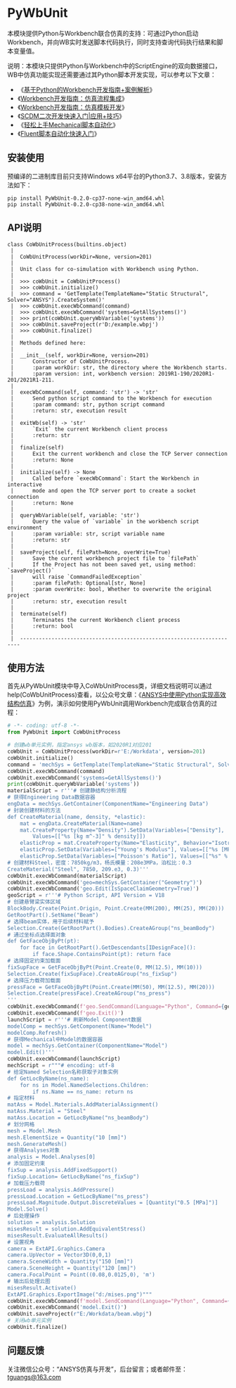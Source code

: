 # PyWbUnit

本模块提供Python与Workbench联合仿真的支持：可通过Python启动Workbench，并向WB实时发送脚本代码执行，同时支持查询代码执行结果和脚本变量值。

说明：本模块只提供Python与Workbench中的ScriptEngine的双向数据接口，WB中仿真功能实现还需要通过其Python脚本开发实现，可以参考以下文章：

- 《[基于Python的Workbench开发指南+案例解析](https://mp.weixin.qq.com/s?__biz=Mzg5MDMwNDIwMQ==&mid=2247483779&idx=1&sn=c6ccd8641b852364f0b87bef85f416e1&chksm=cfdfe225f8a86b33377a6bd9824c01d509772cdc0e86212be992634760dd0a715f9e0f7ff5a3&token=1162439082&lang=zh_CN#rd)》
- 《[Workbench开发指南：仿真流程集成](https://mp.weixin.qq.com/s?__biz=Mzg5MDMwNDIwMQ==&mid=2247483922&idx=1&sn=1b3e9d5e36abd1afbeff37493c472194&chksm=cfdfe1b4f8a868a225c2bd12cc67dfb59a5f7593af9d840b906b4d5391074a1bbfb26b680e1f&token=1162439082&lang=zh_CN#rd)》
- 《[Workbench开发指南：仿真模板开发](https://mp.weixin.qq.com/s?__biz=Mzg5MDMwNDIwMQ==&mid=2247483935&idx=1&sn=db6b79291216713f08104875b58906c5&chksm=cfdfe1b9f8a868afec0844cef84cb6f11b7a16e0d38fb7c305b7ce0ab6dddb35729298ca05de&token=1162439082&lang=zh_CN#rd)》
- 《[SCDM二次开发快速入门|应用+技巧](https://mp.weixin.qq.com/s?__biz=Mzg5MDMwNDIwMQ==&mid=2247483810&idx=1&sn=f88dc36cbb1296e0b45bdeb6a2c83325&chksm=cfdfe204f8a86b12be2bb476ba19a57a1074e4df5f7eb05df82cb0c81858e7db52e5a5cc2562&token=1162439082&lang=zh_CN#rd)》
- 《[轻松上手Mechanical脚本自动化](https://mp.weixin.qq.com/s?__biz=Mzg5MDMwNDIwMQ==&mid=2247484014&idx=1&sn=b122a0c8bcdde20c5632c04efb8cf1a4&chksm=cfdfe1c8f8a868de229aa8f3b05fb606dc00bf852d6de4336c9f148e4c786c540816072fb639&token=1162439082&lang=zh_CN#rd)》
- 《[Fluent脚本自动化快速入门](https://mp.weixin.qq.com/s?__biz=Mzg5MDMwNDIwMQ==&mid=2247483965&idx=1&sn=6b197e9c067f07cf111f37345e4c4f4f&chksm=cfdfe19bf8a8688dd53c5c9a721646956f820ea90fb33de92314cb91f01a3728ca609cf01b1e&token=1162439082&lang=zh_CN#rd)》


## 安装使用

预编译的二进制库目前只支持Windows x64平台的Python3.7、3.8版本，安装方法如下：
```batch
pip install PyWbUnit-0.2.0-cp37-none-win_amd64.whl
pip install PyWbUnit-0.2.0-cp38-none-win_amd64.whl
```
## API说明
```
class CoWbUnitProcess(builtins.object)
 |
 |  CoWbUnitProcess(workDir=None, version=201)
 |
 |  Unit class for co-simulation with Workbench using Python.
 |
 |  >>> coWbUnit = CoWbUnitProcess()
 |  >>> coWbUnit.initialize()
 |  >>> command = 'GetTemplate(TemplateName="Static Structural", Solver="ANSYS").CreateSystem()'
 |  >>> coWbUnit.execWbCommand(command)
 |  >>> coWbUnit.execWbCommand('systems=GetAllSystems()')
 |  >>> print(coWbUnit.queryWbVariable('systems'))
 |  >>> coWbUnit.saveProject(r'D:/example.wbpj')
 |  >>> coWbUnit.finalize()
 |
 |  Methods defined here:
 |
 |  __init__(self, workDir=None, version=201)
 |      Constructor of CoWbUnitProcess.
 |      :param workDir: str, the directory where the Workbench starts.
 |      :param version: int, workbench version: 2019R1-190/2020R1-201/2021R1-211.
 |
 |  execWbCommand(self, command: 'str') -> 'str'
 |      Send python script command to the Workbench for execution
 |      :param command: str, python script command
 |      :return: str, execution result
 |
 |  exitWb(self) -> 'str'
 |      `Exit` the current Workbench client process
 |      :return: str
 |
 |  finalize(self)
 |      Exit the current workbench and close the TCP Server connection
 |      :return: None
 |
 |  initialize(self) -> None
 |      Called before `execWbCommand`: Start the Workbench in interactive
 |      mode and open the TCP server port to create a socket connection
 |      :return: None
 |
 |  queryWbVariable(self, variable: 'str')
 |      Query the value of `variable` in the workbench script environment
 |      :param variable: str, script variable name
 |      :return: str
 |
 |  saveProject(self, filePath=None, overWrite=True)
 |      Save the current workbench project file to `filePath`
 |      If the Project has not been saved yet, using method: `saveProject()`
 |      will raise `CommandFailedException`
 |      :param filePath: Optional[str, None]
 |      :param overWrite: bool, Whether to overwrite the original project
 |      :return: str, execution result
 |
 |  terminate(self)
 |      Terminates the current Workbench client process
 |      :return: bool
 |
 |  ----------------------------------------------------------------------
 ```
## 使用方法
首先从PyWbUnit模块中导入CoWbUnitProcess类，详细文档说明可以通过help(CoWbUnitProcess)查看，以公众号文章：《[ANSYS中使用Python实现高效结构仿真](https://mp.weixin.qq.com/s?__biz=Mzg5MDMwNDIwMQ==&mid=2247484455&idx=1&sn=aac9501bb6fec23276353e4a27c10af9&chksm=cfdfe781f8a86e97bc5afb34678036318ce09d442d82cbeab195c8bdbaeb9e3e00606951469c&token=1162439082&lang=zh_CN#rd)》为例，演示如何使用PyWbUnit调用Workbench完成联合仿真的过程：

```python
# -*- coding: utf-8 -*-
from PyWbUnit import CoWbUnitProcess

# 创建wb单元实例，指定ansys wb版本，如2020R1对应201
coWbUnit = CoWbUnitProcess(workDir=r'E:/Workdata', version=201)
coWbUnit.initialize()
command = 'mechSys = GetTemplate(TemplateName="Static Structural", Solver="ANSYS").CreateSystem()'
coWbUnit.execWbCommand(command)
coWbUnit.execWbCommand('systems=GetAllSystems()')
print(coWbUnit.queryWbVariable('systems'))
materialScript = r'''# 创建静结构分析流程
# 获得Engineering Data数据容器
engData = mechSys.GetContainer(ComponentName="Engineering Data")
# 封装创建材料的方法
def CreateMaterial(name, density, *elastic):
    mat = engData.CreateMaterial(Name=name)
    mat.CreateProperty(Name="Density").SetData(Variables=["Density"],
        Values=[["%s [kg m^-3]" % density]])
    elasticProp = mat.CreateProperty(Name="Elasticity", Behavior="Isotropic")
    elasticProp.SetData(Variables=["Young's Modulus"], Values=[["%s [MPa]" % elastic[0]]])
    elasticProp.SetData(Variables=["Poisson's Ratio"], Values=[["%s" % elastic[1]]])
# 创建材料Steel，密度：7850kg/m3，杨氏模量：208e3MPa，泊松比：0.3
CreateMaterial("Steel", 7850, 209.e3, 0.3)'''
coWbUnit.execWbCommand(materialScript)
coWbUnit.execWbCommand('geo=mechSys.GetContainer("Geometry")')
coWbUnit.execWbCommand('geo.Edit(IsSpaceClaimGeometry=True)')
geoScript = r'''# Python Script, API Version = V18
# 创建悬臂梁实体区域
BlockBody.Create(Point.Origin, Point.Create(MM(200), MM(25), MM(20)))
GetRootPart().SetName("Beam")
# 选择beam实体，用于后续材料赋予
Selection.Create(GetRootPart().Bodies).CreateAGroup("ns_beamBody")
# 通过坐标点选择面对象
def GetFaceObjByPt(pt):
    for face in GetRootPart().GetDescendants[IDesignFace]():
        if face.Shape.ContainsPoint(pt): return face
# 选择固定约束加载面
fixSupFace = GetFaceObjByPt(Point.Create(0, MM(12.5), MM(10)))
Selection.Create(fixSupFace).CreateAGroup("ns_fixSup")
# 选择压力载荷加载面
pressFace = GetFaceObjByPt(Point.Create(MM(50), MM(12.5), MM(20)))
Selection.Create(pressFace).CreateAGroup("ns_press")
'''
coWbUnit.execWbCommand(f'geo.SendCommand(Language="Python", Command={geoScript!r})')
coWbUnit.execWbCommand(f'geo.Exit()')
launchScript = r'''# 刷新Model Component数据
modelComp = mechSys.GetComponent(Name="Model")
modelComp.Refresh()
# 获得Mechanical中Model的数据容器
model = mechSys.GetContainer(ComponentName="Model")
model.Edit()'''
coWbUnit.execWbCommand(launchScript)
mechScript = r"""# encoding: utf-8
# 给定Named Selection名称获取子对象实例
def GetLocByName(ns_name):
    for ns in Model.NamedSelections.Children:
        if ns.Name == ns_name: return ns
# 指定材料
matAss = Model.Materials.AddMaterialAssignment()
matAss.Material = "Steel"
matAss.Location = GetLocByName("ns_beamBody")
# 划分网格
mesh = Model.Mesh
mesh.ElementSize = Quantity("10 [mm]")
mesh.GenerateMesh()
# 获得Analyses对象
analysis = Model.Analyses[0]
# 添加固定约束
fixSup = analysis.AddFixedSupport()
fixSup.Location= GetLocByName("ns_fixSup")
# 加载压力载荷
pressLoad = analysis.AddPressure()
pressLoad.Location = GetLocByName("ns_press")
pressLoad.Magnitude.Output.DiscreteValues = [Quantity("0.5 [MPa]")]
Model.Solve()
# 后处理操作
solution = analysis.Solution
misesResult = solution.AddEquivalentStress()
misesResult.EvaluateAllResults()
# 设置视角
camera = ExtAPI.Graphics.Camera
camera.UpVector = Vector3D(0,0,1)
camera.SceneWidth = Quantity("150 [mm]")
camera.SceneHeight = Quantity("120 [mm]")
camera.FocalPoint = Point((0.08,0.0125,0), 'm')
# 输出后处理云图
misesResult.Activate()
ExtAPI.Graphics.ExportImage("d:/mises.png")"""
coWbUnit.execWbCommand(f'model.SendCommand(Language="Python", Command={mechScript!r})')
coWbUnit.execWbCommand('model.Exit()')
coWbUnit.saveProject(r"E:/Workdata/beam.wbpj")
# 关闭wb单元实例
coWbUnit.finalize()
```

## 问题反馈

关注微信公众号：“ANSYS仿真与开发”，后台留言；或者邮件至：tguangs@163.com


